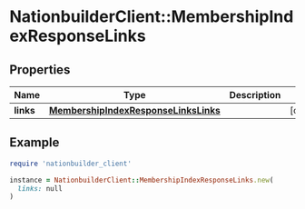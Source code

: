 # NationbuilderClient::MembershipIndexResponseLinks

## Properties

| Name | Type | Description | Notes |
| ---- | ---- | ----------- | ----- |
| **links** | [**MembershipIndexResponseLinksLinks**](MembershipIndexResponseLinksLinks.md) |  | [optional] |

## Example

```ruby
require 'nationbuilder_client'

instance = NationbuilderClient::MembershipIndexResponseLinks.new(
  links: null
)
```

